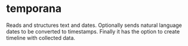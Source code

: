 # temporana
Reads and structures text and dates. Optionally sends natural language dates to be converted to timestamps. Finally it has the option to create timeline with collected data.
